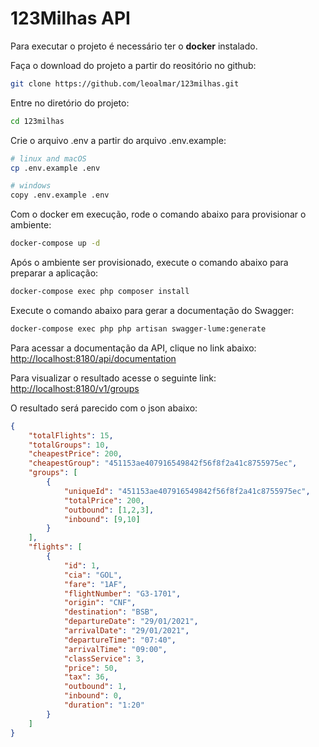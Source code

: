 # 123Milhas API

Para executar o projeto é necessário ter o **docker** instalado.

Faça o download do projeto a partir do reositório no github:
```sh
git clone https://github.com/leoalmar/123milhas.git
```

Entre no diretório do projeto:
```sh
cd 123milhas
```

Crie o arquivo .env a partir do arquivo .env.example:
```sh
# linux and macOS
cp .env.example .env

# windows
copy .env.example .env
```

Com o docker em execução, rode o comando abaixo para provisionar o ambiente:
```sh
docker-compose up -d
```

Após o ambiente ser provisionado, execute o comando abaixo para preparar a aplicação:
```sh
docker-compose exec php composer install
```

Execute o comando abaixo para gerar a documentação do Swagger:
```sh
docker-compose exec php php artisan swagger-lume:generate
```

Para acessar a documentação da API, clique no link abaixo:
[http://localhost:8180/api/documentation](http://localhost:8180/api/documentation)

Para visualizar o resultado acesse o seguinte link: [http://localhost:8180/v1/groups](http://localhost:8180/v1/groups)

O resultado será parecido com o json abaixo:
```json
{
    "totalFlights": 15,
    "totalGroups": 10,
    "cheapestPrice": 200,
    "cheapestGroup": "451153ae407916549842f56f8f2a41c8755975ec",
    "groups": [
        {
            "uniqueId": "451153ae407916549842f56f8f2a41c8755975ec",
            "totalPrice": 200,
            "outbound": [1,2,3],
            "inbound": [9,10]
        }
    ],
    "flights": [
        {
            "id": 1,
            "cia": "GOL",
            "fare": "1AF",
            "flightNumber": "G3-1701",
            "origin": "CNF",
            "destination": "BSB",
            "departureDate": "29/01/2021",
            "arrivalDate": "29/01/2021",
            "departureTime": "07:40",
            "arrivalTime": "09:00",
            "classService": 3,
            "price": 50,
            "tax": 36,
            "outbound": 1,
            "inbound": 0,
            "duration": "1:20"
        }
    ]
}
```
